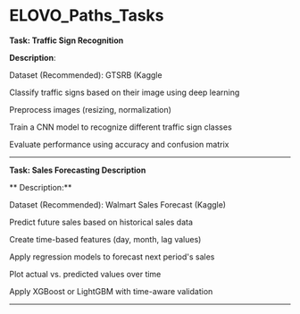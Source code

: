 ﻿# ELOVO_Paths_Tasks
**Task:  Traffic Sign Recognition** 

**Description**:

 Dataset (Recommended): GTSRB (Kaggle
 
 Classify traffic signs based on their image using deep learning
 
 Preprocess images (resizing, normalization)
 
 Train a CNN model to recognize different traffic sign classes
 
 Evaluate performance using accuracy and confusion matrix

 ******************************************************************************

  **Task:  Sales Forecasting Description**
  
** Description:** 

Dataset (Recommended): Walmart Sales Forecast (Kaggle)

 Predict future sales based on historical sales data
 
 Create time-based features (day, month, lag values)
 
 Apply regression models to forecast next period's sales
 
 Plot actual vs. predicted values over time
 
Apply XGBoost or LightGBM with time-aware validation
**********************************************************************************




